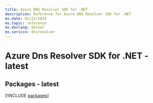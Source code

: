 ```yaml
---
title: Azure DNS Resolver SDK for .NET
description: Reference for Azure DNS Resolver SDK for .NET
ms.date: 02/22/2024
ms.topic: reference
ms.devlang: dotnet
ms.service: dnsresolver
---
```

# Azure Dns Resolver SDK for .NET - latest
## Packages - latest
[!INCLUDE [packages](dns-resolver-index.md)]